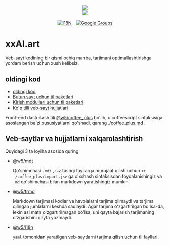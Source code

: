 <p align="center"><a href="https://xxai.art"><img src="https://cdn.jsdelivr.net/gh/xxai-art/doc/logo.svg"/></a><br/><a href="https://xxai.art"><img src="https://cdn.jsdelivr.net/gh/xxai-art/doc/xxai.svg"/></a></p><p align="center"><a href="https://github.com/xxai-art/doc#readme"><img alt="I18N" src="https://cdn.jsdelivr.net/gh/wactax/img/t.svg"/></a>　<a href="https://groups.google.com/u/0/g/xxai-art"><img alt="Google Groups" src="https://cdn.jsdelivr.net/gh/wactax/img/g-groups.svg"/></a></p>

# xxAI.art

Veb-sayt kodining bir qismi ochiq manba, tarjimani optimallashtirishga yordam berish uchun xush kelibsiz.

## oldingi kod

* [oldingi kod](https://github.com/xxai-art/web)
* [Butun sayt uchun til paketlari](https://github.com/xxai-art/web/tree/main/i18n)
* [Kirish modullari uchun til paketlari](https://github.com/wacpkg/user/tree/main/ui.i18n)
* [Ko'p tilli veb-sayt hujjatlari](https://github.com/xxai-doc)

Front-end dasturlash tili [@w5/coffee_plus](http://npmjs.com/@w5/coffee_plus) bo'lib, u coffeescript sintaksisiga asoslangan ba'zi xususiyatlarni qo'shadi, qarang [./coffee_plus.md](./coffee_plus.md) .

## Veb-saytlar va hujjatlarni xalqarolashtirish

Quyidagi 3 ta loyiha asosida quring

* [@w5/mdt](https://www.npmjs.com/package/@w5/mdt)

  Qo'shimchasi `.mdt` , siz tashqi fayllarga murojaat qilish uchun `<+ ./coffee_plus/import.js>` ga o'xshash sintaksisdan foydalanishingiz va `.md` qo'shimchasi bilan markdown yaratishingiz mumkin.

* [@w5/trmd](https://www.npmjs.com/package/@w5/trmd)

  Markdown tarjimasi kodlar va havolalarni tarjima qilmaydi va tarjima qilingan jumlalarni keshda saqlaydi. Agar tarjima o'zgartirilgan bo'lsa-da, lekin asl matn o'zgartirilmagan bo'lsa, uni qayta bajarish tarjimaning o'zgarishini qayta yozmaydi.

* [@w5/i18n](https://www.npmjs.com/package/@w5/i18n)

  `yaml` tomonidan yaratilgan veb-saytlarni tarjima qilish uchun til fayllari.
